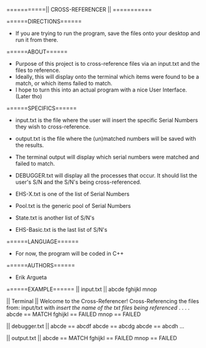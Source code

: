===========|| CROSS-REFERENCER || ===========



======DIRECTIONS======
* If you are trying to run the program, save the files onto your desktop and run it from there.




======ABOUT======
* Purpose of this project is to cross-reference files via an input.txt and the files to reference. 
* Ideally, this will display onto the terminal which items were found to be a match, or which items failed to match. 
* I hope to turn this into an actual program with a nice User Interface. (Later tho)




======SPECIFICS======
- input.txt is the file where the user will insert the specific Serial Numbers they wish to cross-reference.

- output.txt is the file where the (un)matched numbers will be saved with the results.

- The terminal output will display which serial numbers were matched and failed to match.

- DEBUGGER.txt will display all the processes that occur. It should list the user's S/N and the S/N's being cross-referenced.

- EHS-X.txt is one of the list of Serial Numbers
- Pool.txt is the generic pool of Serial Numbers
- State.txt is another list of S/N's
- EHS-Basic.txt is the last list of S/N's




======LANGUAGE======
* For now, the program will be coded in C++




======AUTHORS======
* Erik Argueta



======EXAMPLE======
|| input.txt ||
abcde
fghijkl
mnop


|| Terminal ||
Welcome to the Cross-Referencer! 
Cross-Referencing the files from: input/txt
with *insert the name of the txt files being referenced*
.
.
.
.
abcde == MATCH
fghijkl == FAILED
mnop == FAILED


|| debugger.txt ||
abcde == abcdf
abcde == abcdg
abcde == abcdh
...

|| output.txt || 
abcde == MATCH
fghijkl == FAILED
mnop == FAILED
